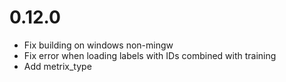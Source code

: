 # 0.12.0

 - Fix building on windows non-mingw
 - Fix error when loading labels with IDs combined with training
 - Add metrix_type